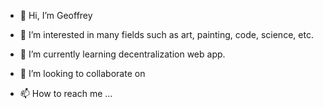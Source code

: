 - 👋 Hi, I’m Geoffrey
- 👀 I’m interested in many fields such as art, painting, code, science, etc.
- 🌱 I’m currently learning decentralization web app.


- 💞️ I’m looking to collaborate on 
- 📫 How to reach me ...

<!---
LawGeoffrey/LawGeoffrey is a ✨ special ✨ repository because its `README.md` (this file) appears on your GitHub profile.
You can click the Preview link to take a look at your changes.
--->
